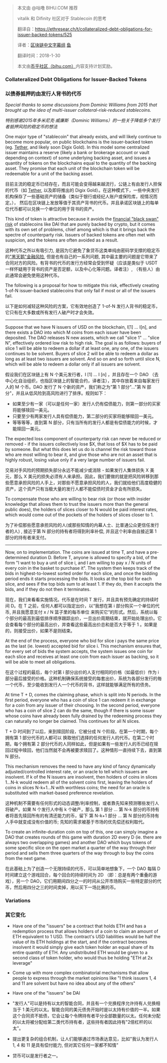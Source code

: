 > 本文由 @咕噜 BIHU.COM 推荐
>
> vitalik 和 Difinity 社区对于 Stablecoin 的思考
>
> 翻译自：https://ethresear.ch/t/collateralized-debt-obligations-for-issuer-backed-tokens/525
>
> 译者：[区块链中文字幕组](https://github.com/BlockchainTranslator) [鱼](https://github.com/oscnet)
>
> 翻译时间：2018-1-30
>
> 本文由[币乎社区（bihu.com）](http://www.bihu.com)内容支持计划奖励。

### Collateralized Debt Obligations for Issuer-Backed Tokens

### 以债券抵押的由发行人背书的代币

*Special thanks to some discussions from Dominic Williams from 2015 that brought up the idea of multi-issuer collateral-risk-reduced stablecoins.*

*特别感谢2015年多米尼克·威廉斯（Dominic Williams）的一些关于降低多个发行者抵押风险的稳定币的想法*

One major type of "stablecoin" that already exists, and will likely continue to become more popular, on public blockchains is the issuer-backed token (eg. [Tether](https://tether.to/?p=7889), and likely soon Digix Gold). In this model some centralized issuer maintains a reserve (likely a bank or brokerage account or vault depending on context) of some underlying backing asset, and issues a quantity of tokens on the blockchains equal to the quantity of the backing asset. They promise that each unit of the blockchain token will be redeemable for a unit of the backing asset.

目前主流的稳定币已经存在，而且可能会变得越来越流行，公链上有由发行人担保的代币（如 [Tether](https://tether.to/?p=7889), 以及即将推出的 Digix Gold）。在这种模式下，一些中央发行机构保存了一些基础资产的储备（类似于银行或经纪人账户或保险库，视情况而定。）， 然后在区块链上发放等值于其资产背书的代币。并且承诺区块链上的每单位代币都可以兑换一个单位的用于背书的资产。

This kind of token is attractive because it avoids the [financial "black swan" risk](https://prestonbyrne.com/2017/12/10/stablecoins-are-doomed-to-fail/) of stablecoins like DAI that are purely backed by crypto, but it comes with its own set of problems, chief among which is that it brings back the spectre of counterparty risk. Issuers of backed tokens are often met with suspicion, and the tokens are often avoided as a result.

这种代币之所以有吸引力, 是因为它避免了象贷币这类单纯由密码学支撑的稳定币的["黑天鹅"金融风险](https://prestonbyrne.com/2017/12/10/stablecoins-are-doomed-to-fail/), 但是也有自己的一系列问题, 其中最主要的问题是它带来了合同对方的风险。有背书的代币的发行方经常会受到怀疑（应该是类似于 USDT 一样怀疑用于背书的资产是否足额，以及中心化等问题。译者注）, （有些人）由此通常会避免使用这种代币。

The following is a proposal for how to mitigate this risk, effectively creating 1-of-N issuer-backed stablecoins that only fail if most or all of the issuers fail.

以下是如何减轻这种风险的方案，它有效地创造了 1-of-N 发行人背书的稳定币，它只有在大多数或所有发行人破产时才会失效。

---

Suppose that we have N issuers of USD on the blockchain, I[1] ... I[n], and there exists a DAO into which M coins from each issuer have been deposited. The DAO releases N new assets, which we call "slice 1" … "slice N", effectively ordered low risk to high risk. The goal is as follows: buyers of slice 1 will be able to redeem a dollar if at least one, any one, of the issuers continues to be solvent. Buyers of slice 2 will be able to redeem a dollar as long as at least two issuers are solvent. And so on and so forth until slice N, which will be able to redeem a dollar only if all issuers are solvent.

假设我们在区块链上有 N 个美元发行者，I [1] ... I [n] ，并且存在一个 DAO （去中心化自治组织，也指区块链上的智能合约，译者注），其中存放着来自每家发行人的 M 个币。DAO 发行了 N 个新的资产，我们称之为"第 1 部分"..."第 N 部分"，并且从低风险到高风险进行了排序。规则如下：
* 如果至少有一家（可以是任何一家）发行人仍有偿债能力，则第一部分的买家将能够赎回一美元。
* 只要至少有两家发行人具有偿债能力，第二部分的买家将能够赎回一美元。
* 等等等等，直到第 N 部分，只有当所有的发行人都是有偿债能力的时候，才能赎回一美元。

The expected loss component of counterparty risk can never be reduced or removed - if the issuers collectively lose $X, that loss of $X has to be paid by someone. But what this does let us do is channel the risk toward those who are most willing to bear it, and give those who are not an asset that is highly robust, losing value only if a very large number of issuers fail.

交易对手风险的预期损失部分永远不能减少或消除 - 如果发行人集体损失 X 美元，那么 X 美元的损失必须有人来承担。因此，我们要做的就是把风险转移到那些愿意承担风险的人手上，对那些不愿意承担风险的人，我们就给他们高度稳健的资产，这个资产只有当极大量的发行人都不能偿债时资金才会有所损失。

To compensate those who are willing to bear risk (or those with insider knowledge that allows them to trust the issuers more than the general public does), the holders of slices closer to N would be paid interest rates, which would come out of the pockets of the holders of slices closer to 1.

为了补偿那些愿意承担风险的人(或那些知情的内幕人士、比普通公众更信任发行者的人) , 接近于第 N 部分的持有者将得到利率补偿, 并且这个利率由自接近第 1 部分的持有者来支付。

---

Now, on to implementation. The coins are issued at time T, and have a pre-determined duration D. Before T, anyone is allowed to specify a bid, of the form "I want to buy a unit of slice i, and I am willing to pay x / N units of every coin in the basket to purchase it". The system then keeps track of the bids in highest-to-lowest sorted order for each slice, and once the bidding period ends it starts processing the bids. It looks at the top bid for each slice, and sees if the top bids sum to at least 1. If they do, then it accepts the bids, and if they do not then it terminates.

现在，我们来看看实施情况。代币是在时间 T 发行，并且具有预先确定的持续时间 D。在 T 之前，任何人都可以指定出价，以“我想在第 i 部分购买一个单位的代币, 并且我愿意支付  x / N 篮子里的每币单位 来购买它”的形式。然后，系统以每个部分的最高到最低排序顺序跟踪出价，一旦出价周期结束，就开始处理出价。它会查看每个部分的最高出价，并查看这些最高出价总和是否大于等于 1 。如果是的，则接受出价，如果不是则结束。

At the end of the process, everyone who bid for slice i pays the same price as the last (ie. lowest) accepted bid for slice i. This mechanism ensures that, for every set of bids the system accepts, the system issues one coin for each slice and receives at least one coin from each issuer as backing, so it will be able to meet all obligations.

在这个过程的最后，毎个对第 i 部分出价的人支付相同的价格（如最低价）作为 i 部分最后接受的价格。这种机制确保系统接受的每套出价，系统为各部分发行的毎一个代币，至少能收到发行人一个代币的背书，这样就能够满足所有的债务。

At time T + D, comes the claiming phase, which is split into N periods. In the first period, everyone who has a coin of slice 1 can redeem it in exchange for a coin from any issuer of their choosing. In the second period, everyone who has a coin of slice 2 can do the same, though if there is some issuer whose coins have already been fully drained by the redeeming process they can naturally no longer be claimed. This continues for all N slices.

 T + D 时间到了以后，来到赎回阶段，它被分成 N 个阶段。在第一个时期，每个拥有第 1 部分代币的人都可以
换取他们选择的任何发行人的代币。在第二个时期，每个拥有第 2 部分代币的人同样如此，但是如果有一些发行人的币已经在赎回过程中赎回，他们当然就不会再被要求赎回了。这种情形一直持续下去，直到第 N 部分。

This mechanism removes the need to have any kind of fancy dynamically adjusted/controlled interest rate, or an oracle to tell which issuers are insolvent. If k of the N issuers are insolvent, then holders of coins in slices 1…N-k would redeem all of the solvent coins first, leaving the holders of coins in slices N-k+1…N with worthless coins; the need for an oracle is substituted with market-based preference revelation.

这种机制不需要有任何形式的动态调整/利率控制，或者靠先知来预测哪些发行人将破产。如果 N 个发行人中有 k 个破产，那么 第 1 部分 ... 第 N-k 部分的币持有者将首先赎回所有的有清还能力的币，留下 第 N-k+1 部分 ... 第 N 部分的币持有人手中就变成没有价值的币; 先知的需求被基于市场的优先偿还权利取代。

To create an infinite-duration coin on top of this, one can simply imagine a DAO that creates rounds of this game with duration 2D every D (ie. there are always two overlapping games) and another DAO which buys tokens of some specific slice on the open market a quarter of the way through their period and sells them three quarters of the way through to buy the coins from the next game.

在此基础上为了创造一个无限持续的代币，可以简单地想象下，一个 DAO 每隔 D 时间建立这个游戏回合，每个回合的持续时间为 2D （即：总是有两个重叠的游戏），另一个 DAO，它们用期间四分之一的时间从公开市场购买一些特定部分的代币，然后用四分之三的时间卖掉，用以买下一场比赛的币。

### Variations
### 其它变化

* Have one of the "issuers" be a contract that holds ETH and has a redemption process that allows holders of a coin to claim an amount of ETH equivalent to 1 USD. The contract's USD liabilities would be half the value of its ETH holdings at the start, and if the contract becomes insolvent it would simply give each token holder an equal share of its entire quantity of ETH. Any undistributed ETH would be given to a second class of token holder, who would thus be holding "ETH at 2x leverage"

* Come up with more complex combinatorial mechanisms that allow people to express through the market opinions like "I think issuers 1, 4 and 11 are solvent but have no idea about any of the others"

* Have one of the "issuers" be DAI

* "发行人"可以是持有以太的智能合同，并且有一个兑换程序允许持有人兑换相当于 1 美元的以太。智能合同的美元债务开始时是以太持有价值的一半。如果这个合同资不抵债，它会让每个令牌持有者平分全部数量的以太。任何未分配的以太将被分配给第二类代币持有者，这些持有者因此持有"2倍杠杆的以太"。

* 提出更复杂的组合机制，让人们能够通过市场表达意见，比如"我认为发行人 1, 4 和 11 是具有偿付能力, 但对其它任何一家都不知情"

* 贷币可以是发行者之一。
